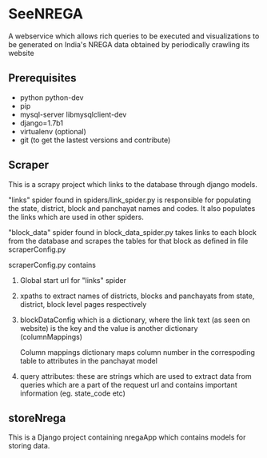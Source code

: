 SeeNREGA
========

A webservice which allows rich queries to be executed and visualizations to be generated on India's NREGA data obtained by periodically crawling its website

Prerequisites 
-------------
* python python-dev
* pip
* mysql-server libmysqlclient-dev
* django=1.7b1
* virtualenv (optional)
* git (to get the lastest versions and contribute)

Scraper
-------
This is a scrapy project which links to the database through django models.

"links" spider found in spiders/link_spider.py is responsible for populating the state, district, block and panchayat names and codes. It also populates the links which are used in other spiders.

"block_data" spider found in block_data_spider.py takes links to each block from the database and scrapes the tables for that block as defined in file scraperConfig.py 

scraperConfig.py contains 

1. Global start url for "links" spider
2. xpaths to extract names of districts, blocks and panchayats from state, district, block level pages respectively
3. blockDataConfig which is a dictionary, where the link text (as seen on website) is the key and the value is another dictionary (columnMappings)

   Column mappings dictionary maps column number in the correspoding table to attributes in the panchayat model
4. query attributes: these are strings which are used to extract data from queries which are a part of the request url and contains important information (eg. state_code etc)

storeNrega
-----------
This is a Django project containing nregaApp which contains models for storing data. 
